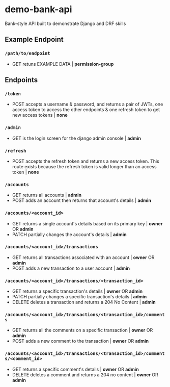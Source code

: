 # demo-bank-api
Bank-style API built to demonstrate Django and DRF skills

## Example Endpoint
### `/path/to/endpoint`
- GET retuns EXAMPLE DATA | **permission-group**

## Endpoints
### `/token`
- POST accepts a username & password, and returns a pair of JWTs, one access token to access the other endpoints & one refresh token to get new access tokens | **none**
### `/admin` 
- GET is the login screen for the django admin console | **admin**
### `/refresh`
- POST accepts the refresh token and returns a new access token. This route exists because the refresh token is valid longer than an access token | **none**

### `/accounts`
- GET returns all accounts | **admin**
- POST adds an account then returns that account's details | **admin**

### `/accounts/<account_id>`
- GET returns a single account's details based on its primary key | **owner** OR **admin**
- PATCH partially changes the account's details | **admin**

### `/accounts/<account_id>/transactions`
- GET returns all transactions associated with an account | **owner** OR **admin**
- POST adds a new transaction to a user account | **admin**

### `/accounts/<account_id>/transactions/<transaction_id>`
- GET returns a specific transaction's details | **owner** OR **admin**
- PATCH partially changes a specific transaction's details | **admin**
- DELETE deletes a transaction and returns a 204 No Content | **admin**

### `/accounts/<account_id>/transactions/<transaction_id>/comments`
- GET returns all the comments on a specific transaction | **owner** OR **admin**
- POST adds a new comment to the transaction | **owner** OR **admin**

### `/accounts/<account_id>/transactions/<transaction_id>/comments/<comment_id>`
- GET returns a specific comment's details | **owner** OR **admin**
- DELETE deletes a comment and returns a 204 no content | **owner** OR **admin**

